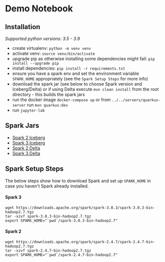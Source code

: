 # Demo Notebook

## Installation

_Supported python versions: 3.5 - 3.9_

* create virtualenv: `python -m venv venv`
* activate venv: `source venv/bin/activate`
* upgrade pip as otherwise installing some dependencies might fail: `pip install --upgrade pip`
* install dependencies: `pip install -r requirements.txt`
* ensure you have a spark env and set the environment variable `SPARK_HOME` appropriately (see the `Spark Setup Steps` for more info)
* download the spark jar (see below to choose Spark version and Iceberg/Delta) or if using Delta execute `mvn clean install` from the root directory - this builds the spark jars
* run the docker image `docker-compose up` or from `../../servers/quarkus-server` run `mvn quarkus:dev`
* run `jupyter-lab`


## Spark Jars

* [Spark 2 Iceberg](https://repo.maven.apache.org/maven2/org/apache/iceberg/iceberg-spark/0.11.1/iceberg-spark-0.11.1.jar)
* [Spark 3 Iceberg](https://repo.maven.apache.org/maven2/org/apache/iceberg/iceberg-spark3/0.11.1/iceberg-spark3-0.11.1.jar)
* [Spark 2 Delta](https://repo.maven.apache.org/maven2/org/projectnessie/nessie-deltalake-spark2/0.3.0/nessie-deltalake-spark2-0.3.0.jar)
* [Spark 3 Delta](https://repo.maven.apache.org/maven2/org/projectnessie/nessie-deltalake-spark3/0.3.0/nessie-deltalake-spark3-0.3.0.jar)


## Spark Setup Steps
The below steps show how to download Spark and set up `SPARK_HOME` in case you haven't Spark already installed.

#### Spark 3
```
wget https://downloads.apache.org/spark/spark-3.0.3/spark-3.0.3-bin-hadoop2.7.tgz
tar -xzvf spark-3.0.3-bin-hadoop2.7.tgz
export SPARK_HOME="`pwd`/spark-3.0.3-bin-hadoop2.7"
```

#### Spark 2
```
wget https://downloads.apache.org/spark/spark-2.4.7/spark-2.4.7-bin-hadoop2.7.tgz
tar -xzvf spark-2.4.7-bin-hadoop2.7.tgz
export SPARK_HOME="`pwd`/spark-2.4.7-bin-hadoop2.7"
```
